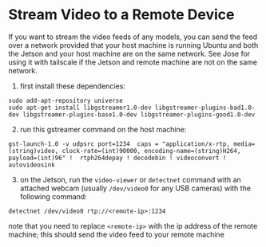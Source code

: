 # Stream Video to a Remote Device #

If you want to stream the video feeds of any models, you can send the feed over a network provided that your host machine is running Ubuntu and both the Jetson and your host machine are on the same network.
See Jose for using it with tailscale if the Jetson and remote machine are not on the same network.

1. first install these dependencies:

```
sudo add-apt-repository universe
sudo apt-get install libgstreamer1.0-dev libgstreamer-plugins-bad1.0-dev libgstreamer-plugins-base1.0-dev libgstreamer-plugins-good1.0-dev
```  

2. run this gstreamer command on the host machine:

```
gst-launch-1.0 -v udpsrc port=1234  caps = "application/x-rtp, media=(string)video, clock-rate=(int)90000, encoding-name=(string)H264, payload=(int)96" !  rtph264depay ! decodebin ! videoconvert ! autovideosink
```

3. on the Jetson, run the `video-viewer` or `detectnet` command with an attached webcam (usually `/dev/video0` for any USB cameras) with the following command:

```
detectnet /dev/video0 rtp://<remote-ip>:1234 
```

note that you need to replace `<remote-ip>` with the ip address of the remote machine; this should send the video feed to your remote machine
